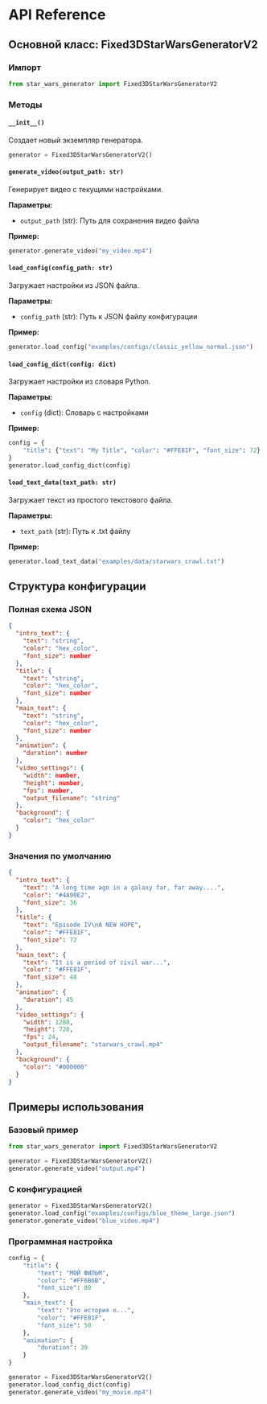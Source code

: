 # API Reference

## Основной класс: Fixed3DStarWarsGeneratorV2

### Импорт
```python
from star_wars_generator import Fixed3DStarWarsGeneratorV2
```

### Методы

#### `__init__()`
Создает новый экземпляр генератора.

```python
generator = Fixed3DStarWarsGeneratorV2()
```

#### `generate_video(output_path: str)`
Генерирует видео с текущими настройками.

**Параметры:**
- `output_path` (str): Путь для сохранения видео файла

**Пример:**
```python
generator.generate_video("my_video.mp4")
```

#### `load_config(config_path: str)`
Загружает настройки из JSON файла.

**Параметры:**
- `config_path` (str): Путь к JSON файлу конфигурации

**Пример:**
```python
generator.load_config("examples/configs/classic_yellow_normal.json")
```

#### `load_config_dict(config: dict)`
Загружает настройки из словаря Python.

**Параметры:**
- `config` (dict): Словарь с настройками

**Пример:**
```python
config = {
    "title": {"text": "My Title", "color": "#FFE81F", "font_size": 72}
}
generator.load_config_dict(config)
```

#### `load_text_data(text_path: str)`
Загружает текст из простого текстового файла.

**Параметры:**
- `text_path` (str): Путь к .txt файлу

**Пример:**
```python
generator.load_text_data("examples/data/starwars_crawl.txt")
```

## Структура конфигурации

### Полная схема JSON

```json
{
  "intro_text": {
    "text": "string",
    "color": "hex_color",
    "font_size": number
  },
  "title": {
    "text": "string", 
    "color": "hex_color",
    "font_size": number
  },
  "main_text": {
    "text": "string",
    "color": "hex_color", 
    "font_size": number
  },
  "animation": {
    "duration": number
  },
  "video_settings": {
    "width": number,
    "height": number,
    "fps": number,
    "output_filename": "string"
  },
  "background": {
    "color": "hex_color"
  }
}
```

### Значения по умолчанию

```json
{
  "intro_text": {
    "text": "A long time ago in a galaxy far, far away....",
    "color": "#4A90E2",
    "font_size": 36
  },
  "title": {
    "text": "Episode IV\nA NEW HOPE",
    "color": "#FFE81F",
    "font_size": 72
  },
  "main_text": {
    "text": "It is a period of civil war...",
    "color": "#FFE81F",
    "font_size": 48
  },
  "animation": {
    "duration": 45
  },
  "video_settings": {
    "width": 1280,
    "height": 720,
    "fps": 24,
    "output_filename": "starwars_crawl.mp4"
  },
  "background": {
    "color": "#000000"
  }
}
```

## Примеры использования

### Базовый пример
```python
from star_wars_generator import Fixed3DStarWarsGeneratorV2

generator = Fixed3DStarWarsGeneratorV2()
generator.generate_video("output.mp4")
```

### С конфигурацией
```python
generator = Fixed3DStarWarsGeneratorV2()
generator.load_config("examples/configs/blue_theme_large.json")
generator.generate_video("blue_video.mp4")
```

### Программная настройка
```python
config = {
    "title": {
        "text": "МОЙ ФИЛЬМ",
        "color": "#FF6B6B",
        "font_size": 80
    },
    "main_text": {
        "text": "Это история о...",
        "color": "#FFE81F",
        "font_size": 50
    },
    "animation": {
        "duration": 30
    }
}

generator = Fixed3DStarWarsGeneratorV2()
generator.load_config_dict(config)
generator.generate_video("my_movie.mp4")
```

